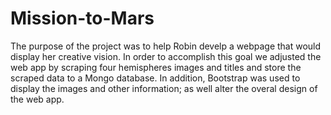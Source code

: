 # Mission-to-Mars

The purpose of the project was to help Robin develp a webpage that would display her creative vision. In order to accomplish this goal we adjusted the web app by scraping four hemispheres images and titles and store the scraped data to a Mongo database. In addition, Bootstrap was used to display the images and other information; as well alter the overal design of the web app. 
